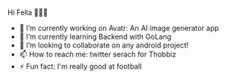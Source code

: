 Hi Fella 🙌🤞😁

- 🔭 I’m currently working on Avatr: An AI image generator app
- 🌱 I’m currently learning Backend with GoLang
- 👯 I’m looking to collaborate on any android project!
- 📫 How to reach me: twitter serach for Thobbiz
- ⚡ Fun fact: I'm really good at football
